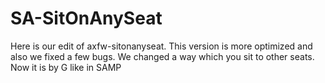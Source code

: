 # SA-SitOnAnySeat
Here is our edit of axfw-sitonanyseat. This version is more optimized and also we fixed a few bugs. We changed a way which you sit to other seats. Now it is by G like in SAMP
